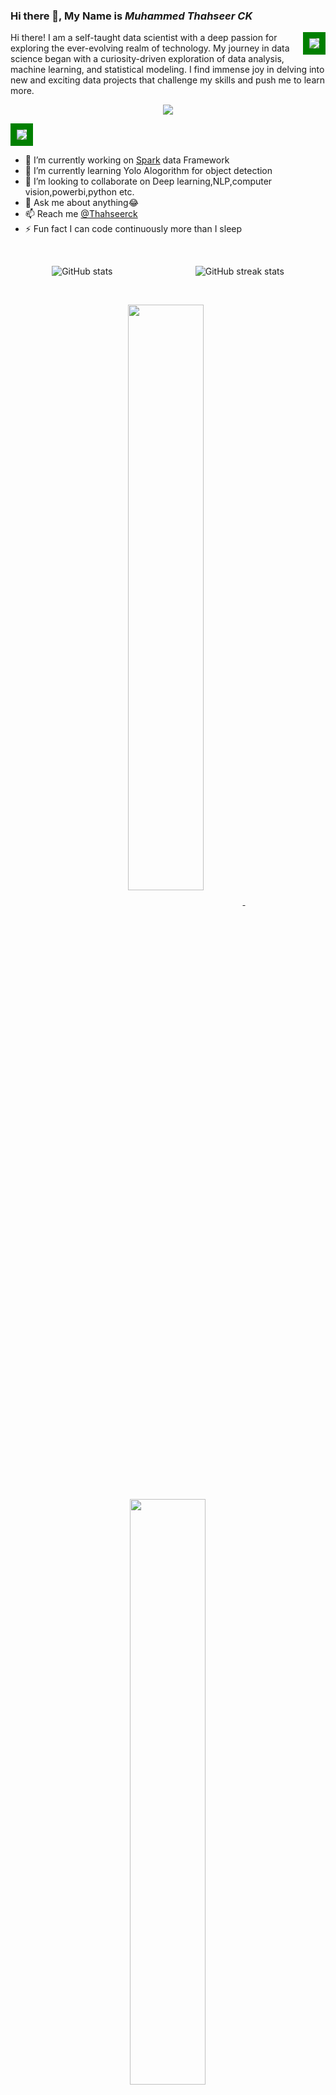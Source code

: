 ### Hi there 👋, My Name is *Muhammed Thahseer CK*
    
<img src='https://komarev.com/ghpvc/?username=Riyas-iqbal&color=green' align='right' style='border: solid green 10px'/>




Hi there! I am a self-taught data scientist with a deep passion for exploring the ever-evolving realm of technology. My journey in data science began with a curiosity-driven exploration of data analysis, machine learning, and statistical modeling. I find immense joy in delving into new and exciting data projects that challenge my skills and push me to learn more.

<p align="center">
  <a href="https://skillicons.dev">
    <img src="https://skillicons.dev/icons?i=python,mongodb,mysql,tensorflow,scikit-learn,powerbi,tableau,html,css,git,github,nlp,OpenCV,pandas,numpy,ML,deeplearning,pycharm,jupyter,java,c,django,fastapi,cloud" />
  </a>
</p>

<img src='https://live.staticflickr.com/65535/52946924761_e71af25781_o.png' style='border: solid green 10px' />


<!-- [Data science Enthusiast](https://live.staticflickr.com/65535/52946924761_e71af25781_o.png) -->
- 🔭 I’m currently working on [Spark]([https://github.com/Riyas-iqbal/Theora](https://spark.apache.org/)) data Framework
- 🌱 I’m currently learning Yolo Alogorithm for object detection
- 👯 I’m looking to collaborate on Deep learning,NLP,computer vision,powerbi,python etc.
- 💬 Ask me about anything😂
- 📫 Reach me [@Thahseerck](mailto:zacthahseer123@gmail.com)
- ⚡ Fun fact I can code continuously more than I sleep

<span>&nbsp;</span>

<div style="display: flex; justify-content: space-around;" align='center'>
  <img src="https://github-readme-stats.vercel.app/api?username=Riyas-iqbal&show_icons=true&border_color=02D892&bg_color=0D1117&title_color=C9D1D9&text_color=8B949E&icon_color=02D892" alt="GitHub stats">
  <img src="https://streak-stats.demolab.com?user=Riyas-iqbal&theme=gotham&border=25B368" alt="GitHub streak stats">
</div>

<span>&nbsp;</span>

<!-- ![Top Langs](https://github-readme-stats.vercel.app/api/top-langs/?username=Riyas-iqbal&layout=compact) -->

  <p align="center">
<a href="https://github.com/Riyas-iqbal/theora">
<img width='49%' align="center"src="https://github-readme-stats.vercel.app/api/pin/?username=Riyas-iqbal&repo=theora&border_color=02D892&bg_color=0D1117&title_color=C9D1D9&text_color=8B949E&icon_color=02D892" />
</a>
<span>&nbsp;</span>
<a href="https://github.com/Riyas-iqbal/express-boilerplate">
<img width='49%' align="center"src="https://github-readme-stats.vercel.app/api/pin/?username=Riyas-iqbal&repo=express-boilerplate&border_color=02D892&bg_color=0D1117&title_color=C9D1D9&text_color=8B949E&icon_color=02D892" />
</a>
</p>

<p align="center">
<a href="https://github.com/Riyas-iqbal/NextGen-Store">
<img width='49%' align="center"src="https://github-readme-stats.vercel.app/api/pin/?username=Riyas-iqbal&repo=NextGen-Store&border_color=02D892&bg_color=0D1117&title_color=C9D1D9&text_color=8B949E&icon_color=02D892" />
</a>
<span>&nbsp;</span>
<a href="https://github.com/Riyas-iqbal/User-management-system">
<img width='49%' align="center"src="https://github-readme-stats.vercel.app/api/pin/?username=Riyas-iqbal&repo=User-management-system&border_color=02D892&bg_color=0D1117&title_color=C9D1D9&text_color=8B949E&icon_color=02D892" />
</a>
</p>
